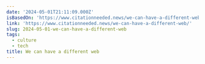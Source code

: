 ```yaml
---
date: '2024-05-01T21:11:09.000Z'
isBasedOn: 'https://www.citationneeded.news/we-can-have-a-different-web/'
link: 'https://www.citationneeded.news/we-can-have-a-different-web/'
slug: 2024-05-01-we-can-have-a-different-web
tags:
  - culture
  - tech
title: We can have a different web
---
```


